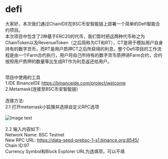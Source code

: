 # defi
  大家好，本次我们通过ChainIDE在BSC币安智能链上部署一个简单的Defi智能合约项目。<br>
  本次项目中包含了2种基于ERC20的代币，我们暂时把这两种代币称之为ChainToken以及RevenueToken（之后简称为CT和RT），CT是用于模拟用户自身持有的数字货币，而RT是用户质押CT之后所获得的利息。整个Defi项目的工作流程是由一个Farm合约执行，用户将自己所持有的数字货币质押进Farm合约，合约按照用户质押的数量等比生成RT作为利息返还给用户。<br>
  <br>
  
  项目中使用的工具 <br>
1.IDE  BinanceIDE  https://binanceide.com/project/welcome <br>
2.Metamask(连接至BSC币安智能链)
<br>
<br>
  连接方法:<br>
  2.1 打开metamask小狐狸并选择自定义RPC选项<br>
  <br>
  ![Image text](https://github.com/wkq1991zmc/defi/blob/master/%E6%95%99%E7%A8%8B%E5%9B%BE%E7%89%871.png)<br>
  <br>
  2.2 输入内容如下:<br>
    Network Name: BSC Testnet<br>
    New RPC URL: https://data-seed-prebsc-1-s1.binance.org:8545/<br>
    Chain ID:97<br>
    Currency Symbol和Block Explorer URL为选填项，可以不填
  
<br>
<br>


  

